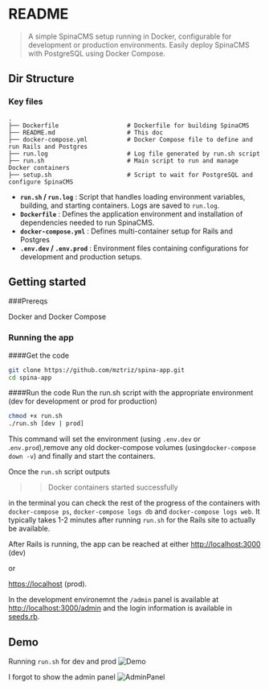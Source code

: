 # README

> A simple SpinaCMS setup running in Docker, configurable for development or production environments. Easily deploy SpinaCMS with PostgreSQL using Docker Compose.

## Dir Structure

### Key files

```plaintext
.
├── Dockerfile                   # Dockerfile for building SpinaCMS
├── README.md                    # This doc
├── docker-compose.yml           # Docker Compose file to define and run Rails and Postgres
├── run.log                      # Log file generated by run.sh script
├── run.sh                       # Main script to run and manage Docker containers
├── setup.sh                     # Script to wait for PostgreSQL and configure SpinaCMS
```

* **`run.sh` / `run.log`** :
  Script that handles loading environment variables, building, and starting containers. Logs are saved to `run.log`.
* **`Dockerfile`** :
  Defines the application environment and installation of dependencies needed to run SpinaCMS.
* **`docker-compose.yml`** :
  Defines multi-container setup for Rails and Postgres
* **`.env.dev` / `.env.prod`** :
  Environment files containing configurations for development and production setups.

## Getting started

###Prereqs

Docker and Docker Compose

### Running the app

####Get the code

```bash
git clone https://github.com/mztriz/spina-app.git
cd spina-app
```

####Run the code
Run the run.sh script with the appropriate environment (dev for development or prod for production)

```bash
chmod +x run.sh
./run.sh [dev | prod]
```

This command will set the environment (using `.env.dev` or .`env.prod`),remove any old docker-compose volumes (using`docker-compose down -v`) and finally and start the containers.

Once the `run.sh` script outputs

>> Docker containers started successfully

in the terminal  you can check the rest of the progress of the containers with `docker-compose ps`, `docker-compose logs db` and `docker-compose logs web`. It typically takes 1-2 minutes after running `run.sh` for the Rails site to actually be available.

After Rails is running, the app can be reached at either
[http://localhost:3000](http://localhost:3000) (dev)

or

[https://localhost](https://localhost) (prod).

In the development environemnt the `/admin` panel is available at [http://localhost:3000/admin](http://localhost:3000) and the login information is available in [seeds.rb](./seeds.rb).

## Demo
Running `run.sh` for dev and prod
![Demo](./assets/Kapture%202024-09-12%20at%2017.06.32.gif)

I forgot to show the admin panel
![AdminPanel](./assets/Kapture%202024-09-12%20at%2017.13.09.gif)